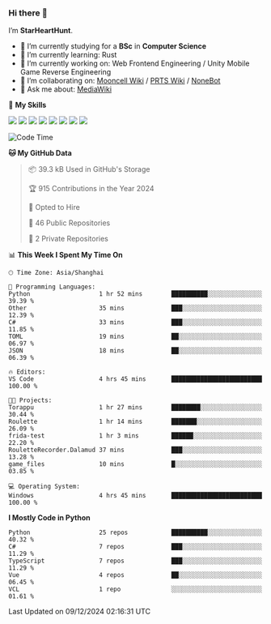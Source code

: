 ### Hi there 👋

I’m **StarHeartHunt**.

- 🏫 I’m currently studying for a **BSc** in **Computer Science**
- 🌱 I’m currently learning: Rust
- 🔭 I’m currently working on: Web Frontend Engineering / Unity Mobile Game Reverse Engineering
- 👯 I’m collaborating on: [Mooncell Wiki](https://fgo.wiki/) / [PRTS Wiki](http://prts.wiki/) / [NoneBot](https://github.com/nonebot)
- 💬 Ask me about: [MediaWiki](https://www.mediawiki.org)

🌟 **My Skills**

![](https://img.shields.io/badge/-Python-3e74a2?style=flat-square&logo=Python&logoColor=fff)
![](https://img.shields.io/badge/-Node.js-339933?style=flat-square&logo=node.js&logoColor=fff)
![](https://img.shields.io/badge/-Vue-4fc08d?style=flat-square&logo=vue.js&logoColor=fff)
![](https://img.shields.io/badge/-React-2d98ce?style=flat-square&logo=React&logoColor=fff)
![](https://img.shields.io/badge/-TypeScript-3178C6?style=flat-square&logo=TypeScript&logoColor=fff)
![](https://img.shields.io/badge/-Docker-2496ED?style=flat-square&logo=Docker&logoColor=fff)
![](https://img.shields.io/badge/-Linux-000000?style=flat-square&logo=Linux&logoColor=fff)
![](https://img.shields.io/badge/-Dotnet-512bd4?style=flat-square&logo=.net&logoColor=fff)

<!--START_SECTION:waka-->
![Code Time](http://img.shields.io/badge/Code%20Time-1%2C394%20hrs%207%20mins-blue)

**🐱 My GitHub Data** 

> 📦 39.3 kB Used in GitHub's Storage 
 > 
> 🏆 915 Contributions in the Year 2024
 > 
> 💼 Opted to Hire
 > 
> 📜 46 Public Repositories 
 > 
> 🔑 2 Private Repositories 
 > 
📊 **This Week I Spent My Time On** 

```text
🕑︎ Time Zone: Asia/Shanghai

💬 Programming Languages: 
Python                   1 hr 52 mins        ██████████░░░░░░░░░░░░░░░   39.39 % 
Other                    35 mins             ███░░░░░░░░░░░░░░░░░░░░░░   12.39 % 
C#                       33 mins             ███░░░░░░░░░░░░░░░░░░░░░░   11.85 % 
TOML                     19 mins             ██░░░░░░░░░░░░░░░░░░░░░░░   06.97 % 
JSON                     18 mins             ██░░░░░░░░░░░░░░░░░░░░░░░   06.39 % 

🔥 Editors: 
VS Code                  4 hrs 45 mins       █████████████████████████   100.00 % 

🐱‍💻 Projects: 
Torappu                  1 hr 27 mins        ████████░░░░░░░░░░░░░░░░░   30.44 % 
Roulette                 1 hr 14 mins        ███████░░░░░░░░░░░░░░░░░░   26.09 % 
frida-test               1 hr 3 mins         ██████░░░░░░░░░░░░░░░░░░░   22.20 % 
RouletteRecorder.Dalamud 37 mins             ███░░░░░░░░░░░░░░░░░░░░░░   13.28 % 
game_files               10 mins             █░░░░░░░░░░░░░░░░░░░░░░░░   03.85 % 

💻 Operating System: 
Windows                  4 hrs 45 mins       █████████████████████████   100.00 % 
```

**I Mostly Code in Python** 

```text
Python                   25 repos            ██████████░░░░░░░░░░░░░░░   40.32 % 
C#                       7 repos             ███░░░░░░░░░░░░░░░░░░░░░░   11.29 % 
TypeScript               7 repos             ███░░░░░░░░░░░░░░░░░░░░░░   11.29 % 
Vue                      4 repos             ██░░░░░░░░░░░░░░░░░░░░░░░   06.45 % 
VCL                      1 repo              ░░░░░░░░░░░░░░░░░░░░░░░░░   01.61 % 
```




 Last Updated on 09/12/2024 02:16:31 UTC
<!--END_SECTION:waka-->
